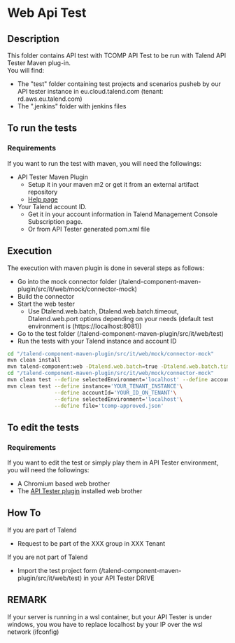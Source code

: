 # Web Api Test

## Description
This folder contains API test with TCOMP API Test to be run with Talend API Tester Maven plug-in.  
You will find:
 - The "test" folder containing test projects and scenarios pusheb by our API tester instance in eu.cloud.talend.com (tenant: rd.aws.eu.talend.com)
 - The ".jenkins" folder with jenkins files

## To run the tests
### Requirements
If you want to run the test with maven, you will need the followings:

- API Tester Maven Plugin
  - Setup it in your maven m2 or get it from an external artifact repository 
  - [Help page](https://help.talend.com/r/en-US/Cloud/api-tester-user-guide/installing-maven-plugin)
- Your Talend account ID.
  - Get it in your account information in Talend Management Console Subscription page.
  - Or from API Tester generated pom.xml file

## Execution
The execution with maven plugin is done in several steps as follows:
- Go into the mock connector folder (/talend-component-maven-plugin/src/it/web/mock/connector-mock)
- Build the connector
- Start the web tester
  - Use Dtalend.web.batch, Dtalend.web.batch.timeout, Dtalend.web.port options depending on your needs (default test environment is (https://localhost:8081))
- Go to the test folder (/talend-component-maven-plugin/src/it/web/test)
- Run the tests with your Talend instance and account ID


```bash
cd "/talend-component-maven-plugin/src/it/web/mock/connector-mock"
mvn clean install
mvn talend-component:web -Dtalend.web.batch=true -Dtalend.web.batch.timeout=30 -Dtalend.web.port=8081
cd "/talend-component-maven-plugin/src/it/web/mock/connector-mock"
mvn clean test --define selectedEnvironment='localhost' --define accountId='YOUR_ID_ON_TENANT' 
mvn clean test --define instance='YOUR_TENANT_INSTANCE'\
               --define accountId='YOUR_ID_ON_TENANT'\
               --define selectedEnvironment='localhost'\
               --define file='tcomp-approved.json'
```

## To edit the tests
### Requirements
If you want to edit the test or simply play them in API Tester environment, you will need the followings:
- A Chromium based web brother
- The [API Tester plugin](https://chrome.google.com/webstore/detail/talend-api-tester-free-ed/aejoelaoggembcahagimdiliamlcdmfm) installed web brother

## How To
If you are part of Talend
- Request to be part of the XXX group in XXX Tenant

If you are not part of Talend
- Import the test project form (/talend-component-maven-plugin/src/it/web/test) in your API Tester DRIVE



## REMARK
If your server is running in a wsl container, but your API Tester is under windows, you wou have to replace localhost by your IP over the wsl network (ifconfig)